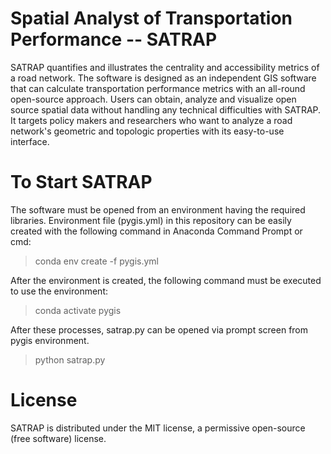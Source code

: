 # Spatial Analyst of Transportation Performance -- SATRAP

SATRAP quantifies and illustrates the centrality and accessibility metrics of a road network. The software is designed as an independent GIS software that can calculate transportation performance metrics with an all-round open-source approach. Users can obtain, analyze and visualize open source spatial data without handling any technical difficulties with SATRAP. It targets policy makers and researchers who want to analyze a road network's geometric and topologic properties with its easy-to-use interface.

# To Start SATRAP

The software must be opened from an environment having the required libraries. Environment file (pygis.yml) in this repository can be easily created with the following command in Anaconda Command Prompt or cmd:

>conda env create -f pygis.yml

After the environment is created, the following command must be executed to use the environment:

>conda activate pygis

After these processes, satrap.py can be opened via prompt screen from pygis environment.

>python satrap.py

# License

SATRAP is distributed under the MIT license, a permissive open-source (free software) license.
